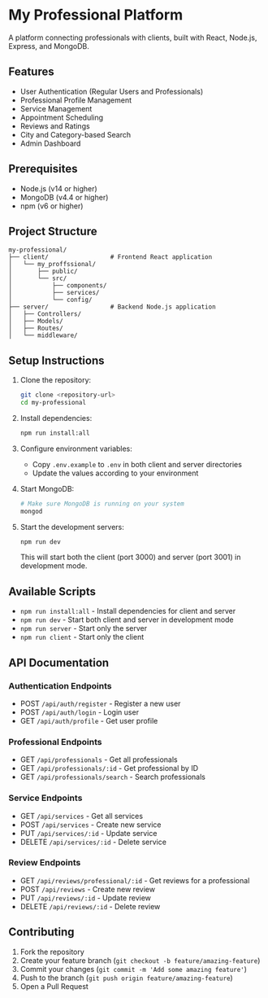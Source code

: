 # My Professional Platform

A platform connecting professionals with clients, built with React, Node.js, Express, and MongoDB.

## Features

- User Authentication (Regular Users and Professionals)
- Professional Profile Management
- Service Management
- Appointment Scheduling
- Reviews and Ratings
- City and Category-based Search
- Admin Dashboard

## Prerequisites

- Node.js (v14 or higher)
- MongoDB (v4.4 or higher)
- npm (v6 or higher)

## Project Structure

```
my-professional/
├── client/                 # Frontend React application
│   └── my_proffssional/
│       ├── public/
│       └── src/
│           ├── components/
│           ├── services/
│           └── config/
├── server/                 # Backend Node.js application
│   ├── Controllers/
│   ├── Models/
│   ├── Routes/
│   └── middleware/
```

## Setup Instructions

1. Clone the repository:
   ```bash
   git clone <repository-url>
   cd my-professional
   ```

2. Install dependencies:
   ```bash
   npm run install:all
   ```

3. Configure environment variables:
   - Copy `.env.example` to `.env` in both client and server directories
   - Update the values according to your environment

4. Start MongoDB:
   ```bash
   # Make sure MongoDB is running on your system
   mongod
   ```

5. Start the development servers:
   ```bash
   npm run dev
   ```

   This will start both the client (port 3000) and server (port 3001) in development mode.

## Available Scripts

- `npm run install:all` - Install dependencies for client and server
- `npm run dev` - Start both client and server in development mode
- `npm run server` - Start only the server
- `npm run client` - Start only the client

## API Documentation

### Authentication Endpoints
- POST `/api/auth/register` - Register a new user
- POST `/api/auth/login` - Login user
- GET `/api/auth/profile` - Get user profile

### Professional Endpoints
- GET `/api/professionals` - Get all professionals
- GET `/api/professionals/:id` - Get professional by ID
- GET `/api/professionals/search` - Search professionals

### Service Endpoints
- GET `/api/services` - Get all services
- POST `/api/services` - Create new service
- PUT `/api/services/:id` - Update service
- DELETE `/api/services/:id` - Delete service

### Review Endpoints
- GET `/api/reviews/professional/:id` - Get reviews for a professional
- POST `/api/reviews` - Create new review
- PUT `/api/reviews/:id` - Update review
- DELETE `/api/reviews/:id` - Delete review

## Contributing

1. Fork the repository
2. Create your feature branch (`git checkout -b feature/amazing-feature`)
3. Commit your changes (`git commit -m 'Add some amazing feature'`)
4. Push to the branch (`git push origin feature/amazing-feature`)
5. Open a Pull Request


